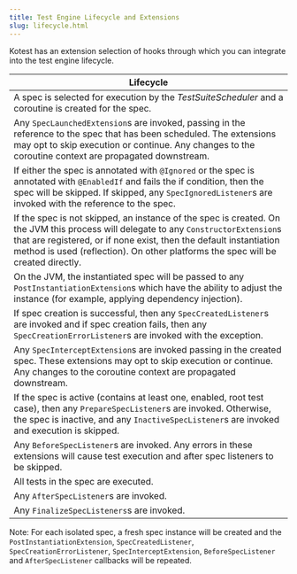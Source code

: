```yaml
---
title: Test Engine Lifecycle and Extensions
slug: lifecycle.html
---
```


Kotest has an extension selection of hooks through which you can integrate into the test engine lifecycle.

| Lifecycle |
| ----- |
| A spec is selected for execution by the _TestSuiteScheduler_ and a coroutine is created for the spec. |
| Any `SpecLaunchedExtension`s are invoked, passing in the reference to the spec that has been scheduled. The extensions may opt to skip execution or continue. Any changes to the coroutine context are propagated downstream. |
| If either the spec is annotated with `@Ignored` or the spec is annotated with `@EnabledIf` and fails the if condition, then the spec will be skipped. If skipped, any `SpecIgnoredListener`s are invoked with the reference to the spec. |
| If the spec is not skipped, an instance of the spec is created. On the JVM this process will delegate to any `ConstructorExtension`s that are registered, or if none exist, then the default instantiation method is used (reflection). On other platforms the spec will be created directly. |
| On the JVM, the instantiated spec will be passed to any `PostInstantiationExtension`s which have the ability to adjust the instance (for example, applying dependency injection).
| If spec creation is successful, then any `SpecCreatedListener`s are invoked and if spec creation fails, then any `SpecCreationErrorListener`s are invoked with the exception.
| Any `SpecInterceptExtension`s are invoked passing in the created spec. These extensions may opt to skip execution or continue. Any changes to the coroutine context are propagated downstream.
| If the spec is active (contains at least one, enabled, root test case), then any `PrepareSpecListener`s are invoked. Otherwise, the spec is inactive, and any `InactiveSpecListener`s are invoked and execution is skipped.
| Any `BeforeSpecListener`s are invoked. Any errors in these extensions will cause test execution and after spec listeners to be skipped.
| All tests in the spec are executed.
| Any `AfterSpecListener`s are invoked.
| Any `FinalizeSpecListeners`s are invoked.

Note: For each isolated spec, a fresh spec instance will be created and the `PostInstantiationExtension`, `SpecCreatedListener`, `SpecCreationErrorListener`, `SpecInterceptExtension`, `BeforeSpecListener` and `AfterSpecListener` callbacks will be repeated.
